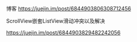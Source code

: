 博客 https://juejin.im/post/6844903806308712456

ScrollView嵌套ListView滑动冲突以及解决

https://juejin.im/post/6844903829482242056

